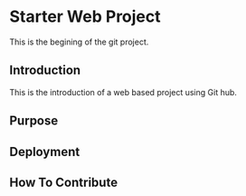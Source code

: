 # Starter Web Project

This is the begining of the git project.

## Introduction

This is the introduction of a web based project using Git hub.

## Purpose

## Deployment

## How To Contribute
